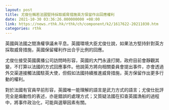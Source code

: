 ```yaml
---
layout: post
title: 尤俊仕稱若法國堅持採取威脅措施英方保留作出回應權利
date: 2021-10-30 03:36:26.000000000 +08:00
link: https://news.rthk.hk/rthk/ch/component/k2/1617622-20211030.htm
categories: rthk
---
```


英國與法國之間漁權爭議未平息。英國環境大臣尤俊仕說，如果法方堅持針對英方採取威脅措施，英國保留權利作出合乎比例的回應。

尤俊仕接受英國廣播公司訪問時形容，英國的大門永遠打開，政府目前會靜觀其變，不打算以法國的方式回應事件。他說英方將向相關委員會提出事件，亦會透過外交渠道接觸法國駐英大使，但假如法國持續推進威脅措施，英方保留作出更多行動的權利。

對於法國有官員早前形容，英國唯一能理解的語言是武力方式的語言；尤俊仕批評完全是煽動性的表述，亦是錯誤的處理方式；又質疑法國在扣查英國漁船的過程中，將事件政治化，可能與選舉因素有關。
